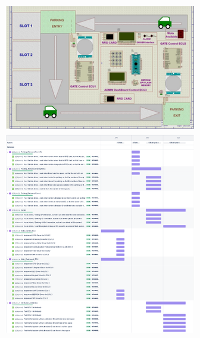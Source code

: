 ![Image Alt Text](./Screenshot_2024-06-30_143901.jpg)

![Image Alt Text](./smart_vehicle_park_2024-06-30_02.35pm.png)


